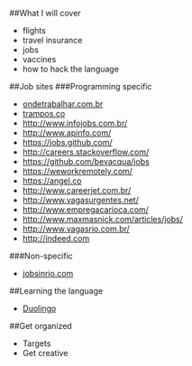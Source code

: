 ##What I will cover
- flights
- travel insurance
- jobs
- vaccines
- how to hack the language

##Job sites
###Programming specific
- [ondetrabalhar.com.br](http://www.ondetrabalhar.com.br/)
- [trampos.co](http://trampos.co/)
- http://www.infojobs.com.br/
- http://www.apinfo.com/
- https://jobs.github.com/
- http://careers.stackoverflow.com/
- https://github.com/bevacqua/jobs
- https://weworkremotely.com/
- https://angel.co
- http://www.careerjet.com.br/
- http://www.vagasurgentes.net/
- http://www.empregacarioca.com/
- http://www.maxmasnick.com/articles/jobs/
- http://www.vagasrio.com.br/
- http://indeed.com


###Non-specific
- [jobsinrio.com](http://jobsinrio.com)

##Learning the language
- [Duolingo](http://duolingo.com)

##Get organized
- Targets
- Get creative